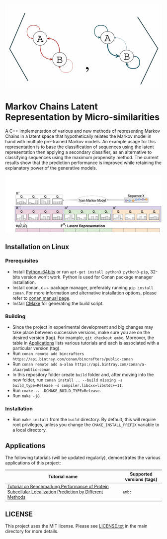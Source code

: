 ![](mcms.png)

# Markov Chains Latent Representation by Micro-similarities

A C++ implementation of various and new methods of representing Markov Chains in a latent space that hypothetically relates the Markov model in hand with multiple pre-trained Markov models. An example usage for this representation is to base the classification of sequences using the latent representation then applying a secondary classifier, as an alternative to classifying sequences using the maximum propensity method. The current results show that the prediction performance is improved while retaining the explanatory power of the generative models.

![](mcprojection.png)

## Installation on Linux

### Prerequisites

- Install [Python-64bits](https://www.python.org/downloads) or run `apt-get install python3 python3-pip`, 32-bits version won't work. Python is used for Conan package manager installation.
- Install conan, c++ package manager, preferably running `pip install conan`. For more information and alternative installation options, please refer to [conan manual page](http://docs.conan.io/en/latest/installation.html).
- Install [CMake](https://cmake.org/) for generating the build script.

### Building

- Since the project in experimental development and big changes may take place between successive versions, make sure you are on the desired version (tag). For example, `git checkout embc`. Moreover, the table in [Applications](#app) lists various tutorials and each is associated with a particular version (tag).
- Run `conan remote add bincrafters https://api.bintray.com/conan/bincrafters/public-conan`
- Run `conan remote add a-alaa https://api.bintray.com/conan/a-alaa/public-conan`.
- In this repository folder create `build` folder and, after moving into the new folder, run `conan install .. --build missing -s build_type=Release -s compiler.libcxx=libstdc++11`.
- Run `cmake .. -DCMAKE_BUILD_TYPE=Release`.
- Run `make -j8`.

### Installation

- Run `make install` from the `build` directory. By default, this will require root privileges, unless you change the `CMAKE_INSTALL_PREFIX` variable to a local directory.

## Applications <a name="app"></a>

The following tutorials (will be updated regularly), demonstrates the various applications of this project:

| Tutorial name | Supported versions (tags) |
|----|----|
|  [Tutorial on Benchmarking Performance of Protein Subcellular Localization Prediction by Different Methods](https://github.com/aametwally/MC_MicroSimilarities/wiki/Tutorial:-Benchmarking-Protein-Subcellular-Localization-Prediction) | `embc` |


## LICENSE

This project uses the MIT license. Please see [LICENSE.txt](LICENSE.txt) in the main directory for more details.